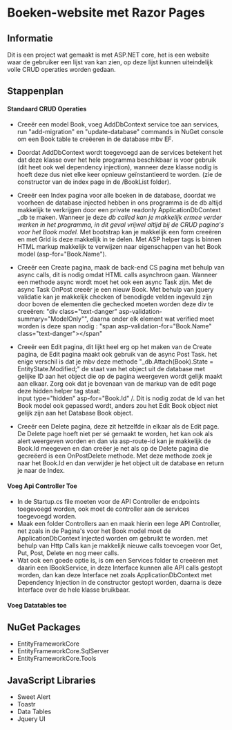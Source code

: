 ﻿# Boeken-website met Razor Pages
## Informatie
Dit is een project wat gemaakt is met ASP.NET core, het is een website waar de gebruiker een lijst van kan zien, op
deze lijst kunnen uiteindelijk volle CRUD operaties worden gedaan.

## Stappenplan
#### Standaard CRUD Operaties
- Creeër een model Book, voeg AddDbContext service toe aan services, run "add-migration" en "update-database" commands
in NuGet console om een Book table te creëeren in de database mbv EF.

- Doordat AddDbContext wordt toegevoegd aan de services betekent het dat deze klasse over het hele programma beschikbaar
is voor gebruik (dit heet ook wel dependency injection), wanneer deze klasse nodig is hoeft deze dus niet elke keer opnieuw
geïnstantieerd te worden. (zie de constructor van de index page in de /BookList folder).
- Creeër een Index pagina voor alle boeken in de database, doordat we voorheen de database injected hebben in ons
programma is de db altijd makkelijk te verkrijgen door een private readonly ApplicationDbContext _db te maken.
Wanneer je deze _db called kan je makkelijk ermee verder werken in het programma, in dit geval vrijwel altijd bij de
CRUD pagina's voor het Book model._
Met bootstrap kan je makkelijk een form creeëren en met Grid is deze makkelijk in te delen. Met ASP helper tags
is binnen HTML markup makkelijk te verwijzen naar eigenschappen van het Book model (asp-for="Book.Name").
- Creeër een Create pagina, maak de back-end CS pagina met behulp van async calls, dit is nodig omdat
HTML calls asynchroon gaan. Wanneer een methode async wordt moet het ook een async Task zijn. Met de async
Task OnPost creeër je een nieuw Book. Met behulp van jquery validatie kan je makkelijk checken of benodigde velden
ingevuld zijn door boven de elementen die gechecked moeten worden deze div te creeëren: 
"div class="text-danger" asp-validation-summary="ModelOnly"", daarna onder elk element wat verified moet worden
is deze span nodig : "span asp-validation-for="Book.Name" class="text-danger"></span"
- Creeër een Edit pagina, dit lijkt heel erg op het maken van de Create pagina, de Edit pagina maakt ook gebruik van
de async Post Task. het enige verschil is dat je mbv deze methode "_db.Attach(Book).State = EntityState.Modified;"
de staat van het object uit de database met gelijke ID aan het object die op de pagina weergeven wordt gelijk maakt aan
elkaar. Zorg ook dat je bovenaan van de markup van de edit page deze hidden helper tag staat:         
input type="hidden" asp-for="Book.Id" /. Dit is nodig zodat de Id van het Book model ook gepassed wordt, anders zou
het Edit Book object niet gelijk zijn aan het Database Book object.
- Creeër een Delete pagina, deze zit hetzelfde in elkaar als de Edit page. De Delete page hoeft niet per sé gemaakt te worden,
het kan ook als alert weergeven worden en dan via asp-route-id kan je makkelijk de Book.Id meegeven en dan creëer je net als
op de Delete pagina die gecreëerd is een OnPostDelete methode. Met deze methode zoek je naar het Book.Id en dan verwijder
je het object uit de database en return je naar de Index.
#### Voeg Api Controller Toe
- In de Startup.cs file moeten voor de API Controller de endpoints toegevoegd worden, ook moet de controller aan de 
services toegevoegd worden.
- Maak een folder Controllers aan en maak hierin een lege API Controller, net zoals in de Pagina's
voor het Book model moet de ApplicationDbContext injected worden om gebruikt te worden. met behulp van Http Calls kan je makkelijk
nieuwe calls toevoegen voor Get, Put, Post, Delete en nog meer calls.
- Wat ook een goede optie is, is om een Services folder te creeëren met daarin een IBookService, in deze Interface
kunnen alle API calls gestopt worden, dan kan deze Interface net zoals ApplicationDbContext met Dependency Injection
in de constructor gestopt worden, daarna is deze Interface over de hele klasse bruikbaar.

#### Voeg Datatables toe

## NuGet Packages
- EntityFrameworkCore
- EntityFrameworkCore.SqlServer
- EntityFrameworkCore.Tools

## JavaScript Libraries
- Sweet Alert
- Toastr
- Data Tables
- Jquery UI